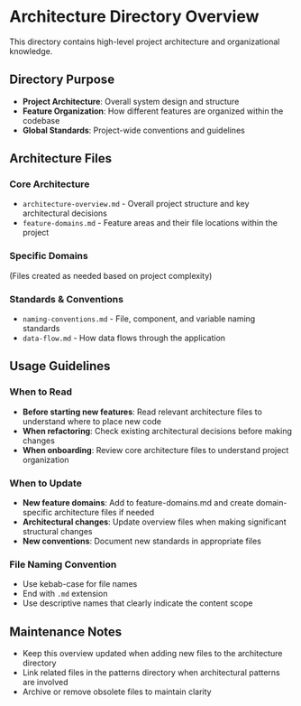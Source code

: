 # Architecture Directory Overview

This directory contains high-level project architecture and organizational knowledge.

## Directory Purpose
- **Project Architecture**: Overall system design and structure
- **Feature Organization**: How different features are organized within the codebase
- **Global Standards**: Project-wide conventions and guidelines

## Architecture Files

### Core Architecture
- `architecture-overview.md` - Overall project structure and key architectural decisions
- `feature-domains.md` - Feature areas and their file locations within the project

### Specific Domains
(Files created as needed based on project complexity)

### Standards & Conventions  
- `naming-conventions.md` - File, component, and variable naming standards
- `data-flow.md` - How data flows through the application

## Usage Guidelines

### When to Read
- **Before starting new features**: Read relevant architecture files to understand where to place new code
- **When refactoring**: Check existing architectural decisions before making changes
- **When onboarding**: Review core architecture files to understand project organization

### When to Update
- **New feature domains**: Add to feature-domains.md and create domain-specific architecture files if needed
- **Architectural changes**: Update overview files when making significant structural changes
- **New conventions**: Document new standards in appropriate files

### File Naming Convention
- Use kebab-case for file names
- End with `.md` extension
- Use descriptive names that clearly indicate the content scope

## Maintenance Notes
- Keep this overview updated when adding new files to the architecture directory
- Link related files in the patterns directory when architectural patterns are involved
- Archive or remove obsolete files to maintain clarity